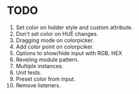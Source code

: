 # TODO

1. Set color on holder style and custom attribute.
2. Don't set color on HUE changes.
3. Dragging mode on colorpicker.
4. Add color point on colorpciker.
5. Options to show/hide input with RGB, HEX
6. Reveling module pattern.
7. Multiple instances.
8. Unit tests.
9. Preset color from input.
10. Remove listeners.
